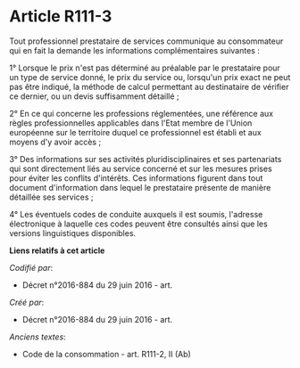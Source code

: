 # Article R111-3

Tout professionnel prestataire de services communique au consommateur qui en fait la demande les informations complémentaires
suivantes :

1° Lorsque le prix n'est pas déterminé au préalable par le prestataire pour un type de service donné, le prix du service ou,
lorsqu'un prix exact ne peut pas être indiqué, la méthode de calcul permettant au destinataire de vérifier ce dernier, ou un
devis suffisamment détaillé ;

2° En ce qui concerne les professions réglementées, une référence aux règles professionnelles applicables dans l'Etat membre
de l'Union européenne sur le territoire duquel ce professionnel est établi et aux moyens d'y avoir accès ;

3° Des informations sur ses activités pluridisciplinaires et ses partenariats qui sont directement liés au service concerné
et sur les mesures prises pour éviter les conflits d'intérêts. Ces informations figurent dans tout document d'information
dans lequel le prestataire présente de manière détaillée ses services ;

4° Les éventuels codes de conduite auxquels il est soumis, l'adresse électronique à laquelle ces codes peuvent être consultés
ainsi que les versions linguistiques disponibles.

**Liens relatifs à cet article**

_Codifié par_:

  - Décret n°2016-884 du 29 juin 2016 - art.

_Créé par_:

  - Décret n°2016-884 du 29 juin 2016 - art.

_Anciens textes_:

  - Code de la consommation - art. R111-2, II (Ab)
